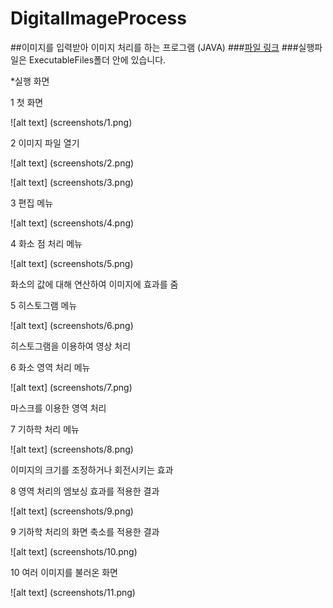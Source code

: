 # DigitalImageProcess
##이미지를 입력받아 이미지 처리를 하는 프로그램 (JAVA)
###[파일 링크](https://github.com/knh21c/DigitalImageProcess/archive/master.zip)
###실행파일은 ExecutableFiles폴더 안에 있습니다.


*실행 화면

1 첫 화면

![alt text] (screenshots/1.png)

2 이미지 파일 열기

![alt text] (screenshots/2.png)

![alt text] (screenshots/3.png)

3 편집 메뉴

![alt text] (screenshots/4.png)

4 화소 점 처리 메뉴

![alt text] (screenshots/5.png)

화소의 값에 대해 연산하여 이미지에 효과를 줌

5 히스토그램 메뉴

![alt text] (screenshots/6.png)

히스토그램을 이용하여 영상 처리


6 화소 영역 처리 메뉴

![alt text] (screenshots/7.png)

마스크를 이용한 영역 처리

7 기하학 처리 메뉴

![alt text] (screenshots/8.png)

이미지의 크기를 조정하거나 회전시키는 효과

8 영역 처리의 엠보싱 효과를 적용한 결과

![alt text] (screenshots/9.png)

9 기하학 처리의 화면 축소를 적용한 결과

![alt text] (screenshots/10.png)

10 여러 이미지를 불러온 화면

![alt text] (screenshots/11.png)

